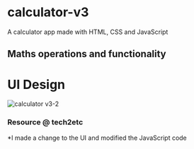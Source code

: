 # calculator-v3
A calculator app made with HTML, CSS and JavaScript

## Maths operations and functionality

# UI Design
![calculator v3-2](https://user-images.githubusercontent.com/111725078/211353338-2e4619b0-009d-4561-b490-e202fd3893fe.JPG)

### Resource @ tech2etc
*I made a change to the UI and modified the JavaScript code

